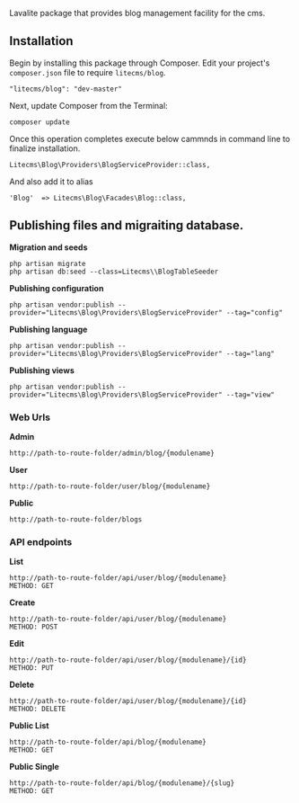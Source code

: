 Lavalite package that provides blog management facility for the cms.

## Installation

Begin by installing this package through Composer. Edit your project's `composer.json` file to require `litecms/blog`.

    "litecms/blog": "dev-master"

Next, update Composer from the Terminal:

    composer update

Once this operation completes execute below cammnds in command line to finalize installation.

    Litecms\Blog\Providers\BlogServiceProvider::class,

And also add it to alias

    'Blog'  => Litecms\Blog\Facades\Blog::class,

## Publishing files and migraiting database.

**Migration and seeds**

    php artisan migrate
    php artisan db:seed --class=Litecms\\BlogTableSeeder

**Publishing configuration**

    php artisan vendor:publish --provider="Litecms\Blog\Providers\BlogServiceProvider" --tag="config"

**Publishing language**

    php artisan vendor:publish --provider="Litecms\Blog\Providers\BlogServiceProvider" --tag="lang"

**Publishing views**

    php artisan vendor:publish --provider="Litecms\Blog\Providers\BlogServiceProvider" --tag="view"


### Web Urls

**Admin**

    http://path-to-route-folder/admin/blog/{modulename}

**User**

    http://path-to-route-folder/user/blog/{modulename}

**Public**

    http://path-to-route-folder/blogs


### API endpoints

**List**

    http://path-to-route-folder/api/user/blog/{modulename}
    METHOD: GET

**Create**

    http://path-to-route-folder/api/user/blog/{modulename}
    METHOD: POST

**Edit**

    http://path-to-route-folder/api/user/blog/{modulename}/{id}
    METHOD: PUT

**Delete**

    http://path-to-route-folder/api/user/blog/{modulename}/{id}
    METHOD: DELETE

**Public List**

    http://path-to-route-folder/api/blog/{modulename}
    METHOD: GET

**Public Single**

    http://path-to-route-folder/api/blog/{modulename}/{slug}
    METHOD: GET